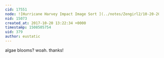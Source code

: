 ```yaml
---
cid: 17551
node: ![Hurricane Harvey Impact Image Sort ](../notes/Zengirl2/10-20-2017/replication-harvey-impact-image-sort)
nid: 15073
created_at: 2017-10-20 13:22:34 +0000
timestamp: 1508505754
uid: 379
author: eustatic
---
```


algae blooms?  woah.  thanks!